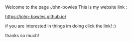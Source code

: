 Welcome to the page John-bowles
This is my website link : 

https://john-bowles.github.io/

if you are interested in things im doing click the link! :)

thanks so much!
